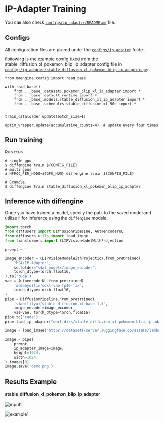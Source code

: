 # IP-Adapter Training

You can also check [`configs/ip_adapter/README.md`](https://github.com/okotaku/diffengine/tree/main/diffengine/configs/ip_adapter/README.md) file.

## Configs

All configuration files are placed under the [`configs/ip_adapter`](https://github.com/okotaku/diffengine/tree/main/diffengine/configs/ip_adapter/) folder.

Following is the example config fixed from the stable_diffusion_xl_pokemon_blip_ip_adapter config file in [`configs/ip_adapter/stable_diffusion_xl_pokemon_blip_ip_adapter.py`](https://github.com/okotaku/diffengine/tree/main/diffengine/configs/ip_adapter/stable_diffusion_xl_pokemon_blip_ip_adapter.py):

```
from mmengine.config import read_base

with read_base():
    from .._base_.datasets.pokemon_blip_xl_ip_adapter import *
    from .._base_.default_runtime import *
    from .._base_.models.stable_diffusion_xl_ip_adapter import *
    from .._base_.schedules.stable_diffusion_xl_50e import *


train_dataloader.update(batch_size=1)

optim_wrapper.update(accumulative_counts=4)  # update every four times
```

## Run training

Run train

```
# single gpu
$ diffengine train ${CONFIG_FILE}
# multi gpus
$ NPROC_PER_NODE=${GPU_NUM} diffengine train ${CONFIG_FILE}

# Example.
$ diffengine train stable_diffusion_xl_pokemon_blip_ip_adapter
```

## Inference with diffengine

Once you have trained a model, specify the path to the saved model and utilize it for inference using the `diffengine` module.

```py
import torch
from diffusers import DiffusionPipeline, AutoencoderKL
from diffusers.utils import load_image
from transformers import CLIPVisionModelWithProjection

prompt = ''

image_encoder = CLIPVisionModelWithProjection.from_pretrained(
    "h94/IP-Adapter",
    subfolder="sdxl_models/image_encoder",
    torch_dtype=torch.float16,
).to('cuda')
vae = AutoencoderKL.from_pretrained(
    'madebyollin/sdxl-vae-fp16-fix',
    torch_dtype=torch.float16,
)
pipe = DiffusionPipeline.from_pretrained(
    'stabilityai/stable-diffusion-xl-base-1.0',
    image_encoder=image_encoder,
    vae=vae, torch_dtype=torch.float16)
pipe.to('cuda')
pipe.load_ip_adapter("work_dirs/stable_diffusion_xl_pokemon_blip_ip_adapter/step41650", subfolder="", weight_name="ip_adapter.bin")

image = load_image("https://datasets-server.huggingface.co/assets/lambdalabs/pokemon-blip-captions/--/default/train/0/image/image.jpg")

image = pipe(
    prompt,
    ip_adapter_image=image,
    height=1024,
    width=1024,
).images[0]
image.save('demo.png')
```

## Results Example

#### stable_diffusion_xl_pokemon_blip_ip_adapter

![input1](https://datasets-server.huggingface.co/assets/lambdalabs/pokemon-blip-captions/--/default/train/0/image/image.jpg)

![example1](https://github.com/okotaku/diffengine/assets/24734142/6137ffb4-dff9-41de-aa6e-2910d95e6d21)
